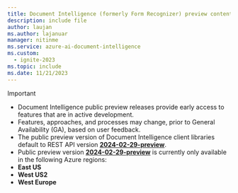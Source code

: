 ```yaml
---
title: Document Intelligence (formerly Form Recognizer) preview content notice
description: include file
author: laujan
ms.author: lajanuar
manager: nitinme
ms.service: azure-ai-document-intelligence
ms.custom:
  - ignite-2023
ms.topic: include
ms.date: 11/21/2023
---
```


> [!IMPORTANT]
>
> * Document Intelligence public preview releases provide early access to features that are in active development.
> * Features, approaches, and processes may change, prior to General Availability (GA), based on user feedback.
> * The public preview version of Document Intelligence client libraries default to REST API version [**2024-02-29-preview**](/rest/api/aiservices/document-models/analyze-document?view=rest-aiservices-2023-10-31-preview&preserve-view=true&tabs=HTTP).
> * Public preview version [**2024-02-29-preview**](/rest/api/aiservices/document-models/analyze-document?view=rest-aiservices-2023-10-31-preview&preserve-view=true&tabs=HTTP) is currently only available in the following Azure regions:
> * **East US**
> * **West US2**
> * **West Europe**

